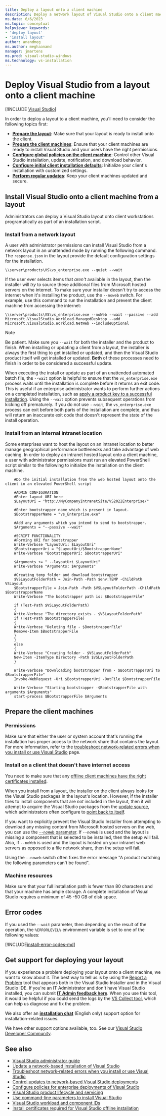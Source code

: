 ```yaml
---
title: Deploy a layout onto a client machine
description: Deploy a network layout of Visual Studio onto a client machine within an enterprise programatically as part of an installation script.
ms.date: 6/6/2023
ms.topic: conceptual
helpviewer_keywords:
- 'deploy layout'
- 'install layout'
author: anandmeg
ms.author: meghaanand
manager: jmartens
ms.prod: visual-studio-windows
ms.technology: vs-installation
---
```

# Deploy Visual Studio from a layout onto a client machine

 [!INCLUDE [Visual Studio](~/includes/applies-to-version/vs-windows-only.md)]
 

In order to deploy a layout to a client machine, you'll need to consider the following topics first:

- [**Prepare the layout**](create-a-network-installation-of-visual-studio.md): Make sure that your layout is ready to install onto the client.
- [**Prepare the client machines**](#prepare-the-client-machines): Ensure that your client machines are ready to install Visual Studio and your users have the right permissions.
- [**Configure global policies on the client machine**](configure-policies-for-enterprise-deployments.md): Control other Visual Studio installation, update, notification, and download behavior.  
- [**Configure initial client installation defaults**](automated-installation-with-response-file.md): Initialize your client's installation with customized settings.
- [**Perform regular updates**](update-a-network-installation-of-visual-studio.md): Keep your client machines updated and secure.

## Install Visual Studio onto a client machine from a layout

Administrators can deploy a Visual Studio layout onto client workstations programatically as part of an installation script.  

### Install from a network layout

A user with administrator permissions can install Visual Studio from a network layout in an unattended mode by running the following command. The `response.json` in the layout  provide the default configuration settings for the installation. 

```shell
\\server\products\VS\vs_enterprise.exe --quiet --wait 
```

If the user ever selects items that _aren't_ available in the layout, then the installer will _try_ to source these additional files from Microsoft hosted servers on the internet. To make sure your installer doesn't try to access the internet when it's installing the product, use the `--noweb` switch.  For example, use this command to run the installation and prevent the client machine from accessing the internet:

```shell
\\server\products\VS\vs_enterprise.exe --noWeb --wait --passive --add Microsoft.VisualStudio.Workload.ManagedDesktop --add Microsoft.VisualStudio.Workload.NetWeb --includeOptional
```

> [!NOTE] 
> Be patient. Make sure you `--wait` for both the installer and the product to finish. When installing or updating a client from a layout, the installer is always the first thing to get installed or updated, and then the Visual Studio product itself will get installed or updated. **Both** of these processes need to finish in order to be considered a successful update.   
>
> When executing the install or update as part of an unattended automated batch file, the `--wait` option is helpful to ensure that the `vs_enterprise.exe` process waits until the installation is complete before it returns an exit code. This is useful if an enterprise administrator wants to perform further actions on a completed installation, such as [apply a product key to a successful installation](automatically-apply-product-keys-when-deploying-visual-studio.md). Using the `--wait` option prevents subsequent operations from kicking off prematurely. If you do not use `--wait`, the `vs_enterprise.exe` process can exit before both parts of the installation are complete, and thus will return an inaccurate exit code that doesn't represent the state of the install operation.

### Install from an internal intranet location

Some enterprises want to host the layout on an intranet location to better manage geographical performance bottlenecks and take advantage of web caching. In order to deploy an intranet hosted layout onto a client machine, a user with administrator permissions must run an elevated PowerShell script similar to the following to initialize the installation on the client machine. 

```shell
    #Do the initial installation from the web hosted layout onto the client in an elevated PowerShell script

    #ADMIN CONFIGURATION
    #Enter layout URI here
    $LayoutUri = "http://MyCompanyIntranetSite/VS2022Enterprise/"

    #Enter bootstrapper name which is present in layout.
    $BootstrapperName = "vs_Enterprise.exe"

    #Add any arguments which you intend to send to bootstrapper.
    $Arguments = "--passive --wait"

    #SCRIPT FUNCTIONALITY
    #Forming URI for bootstrapper
    Write-Verbose "LayoutUri: $LayoutUri"
    $BootstrapperUri = "$LayoutUri/$BootstrapperName"
    Write-Verbose "BootstrapperUri: $BootstrapperUri"

    $Arguments += " --layoutUri $LayoutUri"
    Write-Verbose "Arguments: $Arguments"

    #Creating temp folder and download bootstrapper
    $VSLayoutFolderPath = Join-Path -Path $env:TEMP -ChildPath VSLayout
    $BootstrapperFile = Join-Path -Path $VSLayoutFolderPath -ChildPath $BootstrapperName
    Write-Verbose "The bootstrapper path is: $BootstrapperFile"

    if (Test-Path $VSLayoutFolderPath)
    {
    Write-Verbose "The directory exists - $VSLayoutFolderPath"
    if (Test-Path $BootstrapperFile)
    {
    Write-Verbose "Deleting file - $BootstrapperFile"
    Remove-Item $BootstrapperFile
    }
    }
    else
    {
    Write-Verbose "Creating folder - $VSLayoutFolderPath"
    New-Item -ItemType Directory -Path $VSLayoutFolderPath
    }

    Write-Verbose "Downloading bootstrapper from - $BootstrapperUri to $BootstrapperFile"
    Invoke-WebRequest -Uri $BootstrapperUri -OutFile $BootstrapperFile
    
    Write-Verbose "Starting bootstrapper -$BootstrapperFile with arguments $Arguments"
    start-process $BootstrapperFile $Arguments
```

## Prepare the client machines

### Permissions
Make sure that either the user or system account that's running the installation has proper access to the network share that contains the layout. For more information, refer to the [troubleshoot network-related errors when you install or use Visual Studio](troubleshooting-network-related-errors-in-visual-studio.md) page.

### Install on a client that doesn't have internet access

You need to make sure that any [offline client machines have the right certificates installed](install-certificates-for-visual-studio-offline.md).

When you install from a layout, the installer on the client always looks for the Visual Studio packages in the layout's location. However, if the installer tries to install components that are _not_ included in the layout, then it will attempt to acquire the Visual Studio packages from the [update source](update-visual-studio.md#configure-source-location-of-updates-1), which administrators often configure to [point back to itself](automated-installation-with-response-file.md#configure-the-response-file-used-when-installing-from-a-layout). 

If you want to explicitly prevent the Visual Studio Installer from attempting to download any missing content from Microsoft hosted servers on the web, you can use the [`--noWeb` parameter](use-command-line-parameters-to-install-visual-studio.md#layout-command-and-command--line-parameters). If `--noWeb` is used and the layout is missing a component that is selected to be installed, then the setup will fail.  Also, if `--noWeb` is used and the layout is hosted on your intranet web servers as opposed to a file network share, then the setup will fail. 

Using the `--noweb` switch often fixes the error message "A product matching the following parameters can't be found".

### Machine resources

Make sure that your full installation path is fewer than 80 characters and that your machine has ample storage. A complete installation of Visual Studio requires a minimum of 45 -50 GB of disk space.

## Error codes

If you used the `--wait` parameter, then depending on the result of the operation, the `%ERRORLEVEL%` environment variable is set to one of the following values:

[!INCLUDE[install-error-codes-md](includes/install-error-codes-md.md)]

## Get support for deploying your layout

If you experience a problem deploying your layout onto a client machine, we want to know about it. The best way to tell us is by using the [Report a Problem](../ide/how-to-report-a-problem-with-visual-studio.md) tool that appears both in the Visual Studio Installer and in the Visual Studio IDE. If you're an IT Administrator and don't have Visual Studio installed, you can submit [**IT Admin feedback here**](https://aka.ms/vs/admin/feedback). When you use this tool, it would be helpful if you could send the logs by the [VS Collect tool](https://aka.ms/vscollect), which can help us diagnose and fix the problem.

We also offer an [**installation chat**](https://visualstudio.microsoft.com/vs/support/#talktous) (English only) support option for installation-related issues.

We have other support options available, too. See our [Visual Studio Developer Community](https://developercommunity.visualstudio.com/home).

## See also

- [Visual Studio administrator guide](visual-studio-administrator-guide.md)
- [Update a network-based installation of Visual Studio](update-a-network-installation-of-visual-studio.md)
- [Troubleshoot network-related errors when you install or use Visual Studio](troubleshooting-network-related-errors-in-visual-studio.md)
- [Control updates to network-based Visual Studio deployments](controlling-updates-to-visual-studio-deployments.md)
- [Configure policies for enterprise deployments of Visual Studio](configure-policies-for-enterprise-deployments.md) 
- [Visual Studio product lifecycle and servicing](/visualstudio/productinfo/vs-servicing/)
- [Use command-line parameters to install Visual Studio](use-command-line-parameters-to-install-visual-studio.md)
- [Visual Studio workload and component IDs](workload-and-component-ids.md)
- [Install certificates required for Visual Studio offline installation](install-certificates-for-visual-studio-offline.md)
